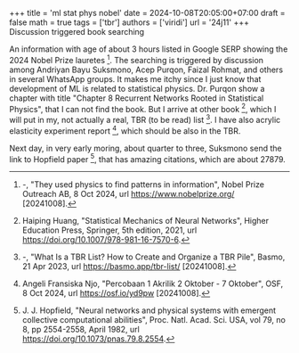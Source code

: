 +++
title = 'ml stat phys nobel'
date = 2024-10-08T20:05:00+07:00
draft = false
math = true
tags = ['tbr']
authors = ['viridi']
url = '24j11'
+++
Discussion triggered book searching<!--more-->

An information with age of about 3 hours listed in Google SERP showing the 2024 Nobel Prize lauretes [^nobel_2024]. The searching is triggered by discussion among Andriyan Bayu Suksmono, Acep Purqon, Faizal Rohmat, and others in several WhatsApp groups. It makes me itchy since I just know that development of ML is related to statistical physics. Dr. Purqon show a chapter with title "Chapter 8 Recurrent Networks Rooted in Statistical Physics", that I can not find the book. But I arrive at other book [^huang_2021], which I will put in my, not actually a real, TBR (to be read) list [^basmo_2023]. I have also acrylic elasticity experiment report [^angeli_2024], which should be also in the TBR.

Next day, in very early moring, about quarter to three, Suksmono send the link to Hopfield paper [^hopfield_1982], that has amazing citations, which are about 27879.


[^angeli_2024]: Angeli Fransiska Njo, "Percobaan 1 Akrilik 2 Oktober - 7 Oktober", OSF, 8 Oct 2024, url https://osf.io/yd9pw [20241008].
[^basmo_2023]: -, "What Is a TBR List? How to Create and Organize a TBR Pile", Basmo, 21 Apr 2023, url https://basmo.app/tbr-list/ [20241008].
[^huang_2021]: Haiping Huang, "Statistical Mechanics of Neural Networks", Higher Education Press, Springer, 5th edition, 2021, url https://doi.org/10.1007/978-981-16-7570-6.
[^nobel_2024]: -, "They used physics to find patterns in information", Nobel Prize Outreach AB, 8 Oct 2024, url https://www.nobelprize.org/ [20241008].
[^hopfield_1982]: J. J. Hopfield, "Neural networks and physical systems with emergent collective computational abilities", Proc. Natl. Acad. Sci. USA, vol 79, no 8, pp 2554-2558, April 1982, url https://doi.org/10.1073/pnas.79.8.2554.